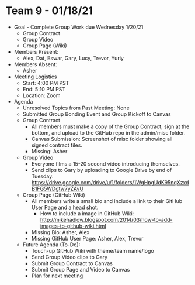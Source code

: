 # Team 9 - 01/18/21

- Goal - Complete Group Work due Wednesday 1/20/21
  - Group Contract
  - Group Video
  - Group Page (Wiki)
- Members Present:
  - Alex, Dat, Eswar, Gary, Lucy, Trevor, Yuriy
- Members Absent:
  - Asher
- Meeting Logistics
  - Start: 4:00 PM PST
  - End: 5:10 PM PST
  - Location: Zoom
- Agenda
  - Unresolved Topics from Past Meeting: None
  - Submitted Group Bonding Event and Group Kickoff to Canvas
  - Group Contract
    - All members must make a copy of the Group Contract, sign at the bottom, and upload to the GitHub repo in the admin/misc folder.
    - Canvas Submission: Screenshot of misc folder showing all signed contract files.
    - Missing: Asher
  - Group Video
    - Everyone films a 15-20 second video introducing themselves.
    - Send clips to Gary by uploading to Google Drive by end of Tuesday: https://drive.google.com/drive/u/1/folders/1WgHpgUdK95nqXzxdB1FG5WDgtw7yZAvU
  - Group Page (GitHub Wiki)
    - All members write a small bio and include a link to their GitHub User Page and a head shot.
      - How to include a image in GitHub Wiki: http://mikehadlow.blogspot.com/2014/03/how-to-add-images-to-github-wiki.html
    - Missing Bio: Asher, Alex
    - Missing GitHub User Page: Asher, Alex, Trevor
  - Future Agenda (To-Do):
    - Touch-up GitHub Wiki with theme/team name/logo
    - Send Group Video clips to Gary
    - Submit Group Contract to Canvas
    - Submit Group Page and Video to Canvas
    - Plan for next meeting
